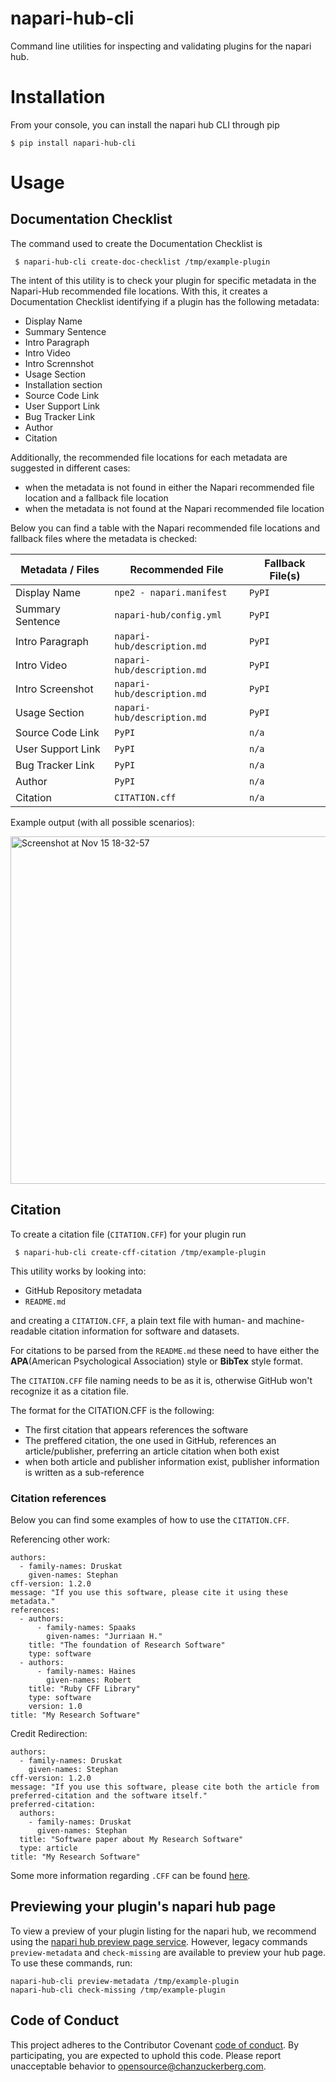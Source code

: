 # napari-hub-cli



Command line utilities for inspecting and validating plugins for the napari hub.



# Installation

From your console, you can install the napari hub CLI through pip

```
$ pip install napari-hub-cli
```



# Usage 


## Documentation Checklist

The command used to create the Documentation Checklist is
```
 $ napari-hub-cli create-doc-checklist /tmp/example-plugin 
```

The intent of this utility is to check your plugin for specific metadata in the Napari-Hub recommended file locations.
With this, it creates a Documentation Checklist identifying if a plugin has the following metadata:

- Display Name
- Summary Sentence
- Intro Paragraph
- Intro Video
- Intro Scrennshot
- Usage Section
- Installation section
- Source Code Link
- User Support Link
- Bug Tracker Link
- Author
- Citation

Additionally, the recommended file locations for each metadata are suggested in different cases:

- when the metadata is not found in either the Napari recommended file location and a fallback file location
- when the metadata is not found at the Napari recommended file location



Below you can find a table with the Napari recommended file locations and fallback files where the metadata is checked:


| Metadata / Files  | Recommended File                | Fallback File(s) |
| ----------------- | ------------------------------- | ---------------- |
| Display Name      | ```npe2 - napari.manifest```    | ```PyPI```       |
| Summary Sentence  | ```napari-hub/config.yml```     | ```PyPI```       |
| Intro Paragraph   | ```napari-hub/description.md``` | ```PyPI```       |
| Intro Video       | ```napari-hub/description.md``` | ```PyPI```       |
| Intro Screenshot  | ```napari-hub/description.md``` | ```PyPI```       |
| Usage Section     | ```napari-hub/description.md``` | ```PyPI```       |
| Source Code Link  | ```PyPI```                      | ```n/a```        |
| User Support Link | ```PyPI```                      | ```n/a```        |
| Bug Tracker Link  | ```PyPI```                      | ```n/a```        |
| Author            | ```PyPI```                      | ```n/a```        |
| Citation          | ```CITATION.cff```              | ```n/a```        |


Example output (with all possible scenarios):

<img width="556" alt="Screenshot at Nov 15 18-32-57" src="https://user-images.githubusercontent.com/99416933/201911155-71871012-8afb-4161-bd84-1794b3cd4735.png">




## Citation

To create a citation file (`CITATION.CFF`) for your plugin run
```
 $ napari-hub-cli create-cff-citation /tmp/example-plugin 
```

This utility works by looking into:

- GitHub Repository metadata
- ```README.md```

and creating a ```CITATION.CFF```, a plain text file with human- and machine-readable citation information for software and datasets.

For citations to be parsed from the ```README.md``` these need to have either the **APA**(American Psychological Association) style or **BibTex** style format.

The ```CITATION.CFF``` file naming needs to be as it is, otherwise GitHub won't recognize it as a citation file.



The format for the CITATION.CFF is the following:

- The first citation that appears references the software
- The preffered citation, the one used in GitHub, references an article/publisher, preferring an article citation when both exist
- when both article and publisher information exist, publisher information is written as a sub-reference


### Citation references


Below you can find some examples of how to use the `CITATION.CFF`.

Referencing other work:
```
authors:
  - family-names: Druskat
    given-names: Stephan
cff-version: 1.2.0
message: "If you use this software, please cite it using these metadata."
references:
  - authors:
      - family-names: Spaaks
        given-names: "Jurriaan H."
    title: "The foundation of Research Software"
    type: software
  - authors:
      - family-names: Haines
        given-names: Robert
    title: "Ruby CFF Library"
    type: software
    version: 1.0
title: "My Research Software"
```

Credit Redirection:

```
authors:
  - family-names: Druskat
    given-names: Stephan
cff-version: 1.2.0
message: "If you use this software, please cite both the article from preferred-citation and the software itself."
preferred-citation:
  authors:
    - family-names: Druskat
      given-names: Stephan
  title: "Software paper about My Research Software"
  type: article
title: "My Research Software"
```

Some more information regarding `.CFF` can be found [here](https://docs.github.com/en/repositories/managing-your-repositorys-settings-and-features/customizing-your-repository/about-citation-files).


## Previewing your plugin's napari hub page

To view a preview of your plugin listing for the napari hub, we recommend using the [napari hub preview page service](https://github.com/chanzuckerberg/napari-hub/blob/main/docs/setting-up-preview.md).
However, legacy commands `preview-metadata` and `check-missing` are available to preview your hub page.
To use these commands, run:

```
napari-hub-cli preview-metadata /tmp/example-plugin
napari-hub-cli check-missing /tmp/example-plugin
```

## Code of Conduct

This project adheres to the Contributor Covenant [code of conduct](https://github.com/chanzuckerberg/.github/blob/master/CODE_OF_CONDUCT.md). By participating, you are expected to uphold this code. Please report unacceptable behavior to [opensource@chanzuckerberg.com](mailto:opensource@chanzuckerberg.com).
